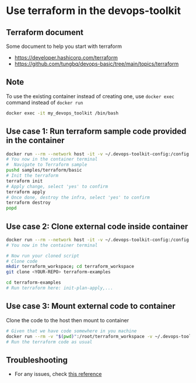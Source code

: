 # Use terraform in the devops-toolkit

## Terraform document

Some document to help you start with terraform

- <https://developer.hashicorp.com/terraform>
- <https://github.com/tungbq/devops-basic/tree/main/topics/terraform>

## Note

To use the existing container instead of creating one, use `docker exec` command instead of `docker run`

```bash
docker exec -it my_devops_toolkit /bin/bash
```

## Use case 1: Run terraform sample code provided in the container

```bash
docker run --rm --network host -it -v ~/.devops-toolkit-config:/config tungbq/devops-toolkit:latest
# You now in the container terminal
#  Navigate to Terraform sample
pushd samples/terraform/basic
# Init the terraform
terraform init
# Apply change, select 'yes' to confirm
terraform apply
# Once done, destroy the infra, select 'yes' to confirm
terraform destroy
popd
```

## Use case 2: Clone external code inside container

```bash
docker run --rm --network host -it -v ~/.devops-toolkit-config:/config tungbq/devops-toolkit:latest
# You now in the container terminal

# Now run your cloned script
# Clone code
mkdir terraform_workspace; cd terraform_workspace
git clone <YOUR-REPO> terraform-examples

cd terraform-examples
# Run terraform here: init-plan-apply,...
```

## Use case 3: Mount external code to container

Clone the code to the host then mount to container

```bash
# Given that we have code somewhere in you machine
docker run --rm -v "$(pwd)":/root/terraform_workspace -v ~/.devops-toolkit-config:/config --network host -it tungbq/devops-toolkit:latest
# Run the terraform code as usual
```

## Troubleshooting

- For any issues, check [this reference](../troubleshooting/TROUBLESHOOTING.md)
